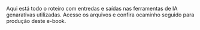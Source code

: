 Aqui está todo o roteiro com entredas e saídas nas ferramentas de IA genarativas utilizadas. Acesse os arquivos e confira ocaminho seguido para produção deste e-book.
